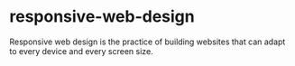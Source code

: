 # responsive-web-design
Responsive web design is the practice of building websites that can adapt to every device and every screen size.
